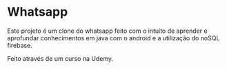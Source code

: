 # Whatsapp

Este projeto é um clone do whatsapp feito com o intuíto de aprender e aprofundar conhecimentos em java com o android e a utilização do noSQL firebase.

Feito através de um curso na Udemy.
